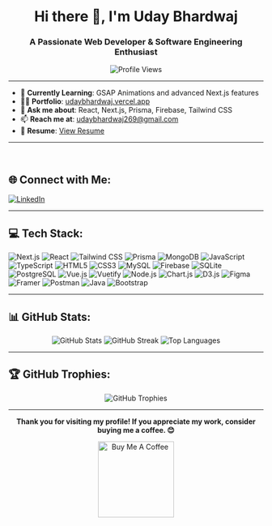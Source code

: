 <h1 align="center">Hi there 👋, I'm Uday Bhardwaj</h1>
<h3 align="center">A Passionate Web Developer & Software Engineering Enthusiast</h3>

<p align="center">
  <img src="https://komarev.com/ghpvc/?username=uday-bhardwaj-15&label=Profile%20views&color=0e75b6&style=flat" alt="Profile Views"/>
</p>

---



- 🌱 **Currently Learning**: GSAP Animations and advanced Next.js features  
- 👨‍💻 **Portfolio**: [udaybhardwaj.vercel.app](https://portfolio-pied-sigma.vercel.app/)  
- 💬 **Ask me about**: React, Next.js, Prisma, Firebase, Tailwind CSS  
- 📫 **Reach me at**: udaybhardwaj269@gmail.com  
- 📄 **Resume**: [View Resume](https://chocolate-genni-31.tiiny.site/)
  


---


</br>

## 🌐 Connect with Me:
<p align="left">
  <a href="https://www.linkedin.com/in/uday-bhardwaj-b1373331a/" target="_blank">
    <img src="https://img.shields.io/badge/LinkedIn-%230077B5.svg?logo=linkedin&logoColor=white" alt="LinkedIn" />
  </a>
</p>

---

## 💻 Tech Stack:
<p align="left">
  <img src="https://img.shields.io/badge/Next-black?style=for-the-badge&logo=next.js&logoColor=white" alt="Next.js" />
  <img src="https://img.shields.io/badge/React-%2320232a.svg?style=for-the-badge&logo=react&logoColor=%2361DAFB" alt="React" />
  <img src="https://img.shields.io/badge/TailwindCSS-%2338B2AC.svg?style=for-the-badge&logo=tailwind-css&logoColor=white" alt="Tailwind CSS" />
  <img src="https://img.shields.io/badge/Prisma-3982CE?style=for-the-badge&logo=Prisma&logoColor=white" alt="Prisma" />
  <img src="https://img.shields.io/badge/MongoDB-%234ea94b.svg?style=for-the-badge&logo=mongodb&logoColor=white" alt="MongoDB" />
  <img src="https://img.shields.io/badge/JavaScript-%23323330.svg?style=for-the-badge&logo=javascript&logoColor=%23F7DF1E" alt="JavaScript" />
  <img src="https://img.shields.io/badge/TypeScript-%23007ACC.svg?style=for-the-badge&logo=typescript&logoColor=white" alt="TypeScript" />
  <img src="https://img.shields.io/badge/HTML5-%23E34F26.svg?style=for-the-badge&logo=html5&logoColor=white" alt="HTML5" />
  <img src="https://img.shields.io/badge/CSS3-%231572B6.svg?style=for-the-badge&logo=css3&logoColor=white" alt="CSS3" />
  <img src="https://img.shields.io/badge/MySQL-4479A1.svg?style=for-the-badge&logo=mysql&logoColor=white" alt="MySQL" />
  <img src="https://img.shields.io/badge/Firebase-a08021?style=for-the-badge&logo=firebase&logoColor=ffcd34" alt="Firebase" />
  <img src="https://img.shields.io/badge/SQLite-%2307405e.svg?style=for-the-badge&logo=sqlite&logoColor=white" alt="SQLite" />
  <img src="https://img.shields.io/badge/PostgreSQL-%23316192.svg?style=for-the-badge&logo=postgresql&logoColor=white" alt="PostgreSQL" />
  <img src="https://img.shields.io/badge/Vue.js-%2335495e.svg?style=for-the-badge&logo=vue.js&logoColor=%234FC08D" alt="Vue.js" />
  <img src="https://img.shields.io/badge/Vuetify-%230196F7.svg?style=for-the-badge&logo=vuetify&logoColor=white" alt="Vuetify" />
  <img src="https://img.shields.io/badge/Node.js-%2343853D.svg?style=for-the-badge&logo=node.js&logoColor=white" alt="Node.js" />
  <img src="https://img.shields.io/badge/Chart.js-%23FF6384.svg?style=for-the-badge&logo=chartdotjs&logoColor=white" alt="Chart.js" />
  <img src="https://img.shields.io/badge/D3.js-%23F9A03C.svg?style=for-the-badge&logo=d3.js&logoColor=white" alt="D3.js" />
  <img src="https://img.shields.io/badge/Figma-%23F24E1E.svg?style=for-the-badge&logo=figma&logoColor=white" alt="Figma" />
  <img src="https://img.shields.io/badge/Framer-black?style=for-the-badge&logo=framer&logoColor=blue" alt="Framer" />
  <img src="https://img.shields.io/badge/Postman-FF6C37?style=for-the-badge&logo=postman&logoColor=white" alt="Postman" />
  <img src="https://img.shields.io/badge/Java-%23ED8B00.svg?style=for-the-badge&logo=openjdk&logoColor=white" alt="Java" />
  <img src="https://img.shields.io/badge/Bootstrap-%23563D7C.svg?style=for-the-badge&logo=bootstrap&logoColor=white" alt="Bootstrap" />

</p>

---

## 📊 GitHub Stats:
<p align="center">
  <img src="https://github-readme-stats.vercel.app/api?username=uday-bhardwaj-15&theme=dark&hide_border=false&show_icons=true" alt="GitHub Stats"/>
  <img src="https://github-readme-streak-stats.herokuapp.com/?user=uday-bhardwaj-15&theme=dark&hide_border=false" alt="GitHub Streak"/>
  <img src="https://github-readme-stats.vercel.app/api/top-langs/?username=uday-bhardwaj-15&theme=dark&hide_border=false&layout=compact" alt="Top Languages"/>
</p>

---

## 🏆 GitHub Trophies:
<p align="center">
  <img src="https://github-profile-trophy.vercel.app/?username=uday-bhardwaj-15&theme=radical&no-frame=false&no-bg=true&margin-w=4" alt="GitHub Trophies"/>
</p>

---

<p align="center">
  <b>Thank you for visiting my profile! If you appreciate my work, consider buying me a coffee. 😊</b>
</p>

<p align="center">
  <a href="https://buymeacoffee.com/udaybhardwaj" target="_blank">
    <img src="https://cdn.buymeacoffee.com/buttons/v2/default-yellow.png" alt="Buy Me A Coffee" width="150"/>
  </a>
</p>
